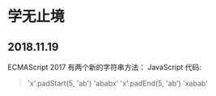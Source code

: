 学无止境
==
2018.11.19
---
  ECMAScript 2017 有两个新的字符串方法：
  JavaScript 代码:
  > 'x'.padStart(5, 'ab')
  'ababx'
  > 'x'.padEnd(5, 'ab')
  'xabab'
